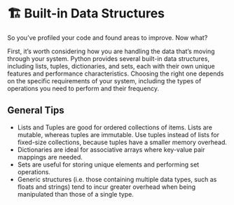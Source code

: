 # 🏗️ Built-in Data Structures

So you’ve profiled your code and found areas to improve. Now what?

First, it’s worth considering how you are handling the data that’s moving through your system. Python provides several built-in data structures, including lists, tuples, dictionaries, and sets, each with their own unique features and performance characteristics. Choosing the right one depends on the specific requirements of your system, including the types of operations you need to perform and their frequency. 

## General Tips

- Lists and Tuples are good for ordered collections of items. Lists are mutable, whereas tuples are immutable. Use tuples instead of lists for fixed-size collections, because tuples have a smaller memory overhead.
- Dictionaries are ideal for associative arrays where key-value pair mappings are needed.
- Sets are useful for storing unique elements and performing set operations.
- Generic structures (i.e. those containing multiple data types, such as floats and strings) tend to incur greater overhead when being manipulated than those of a single type.


